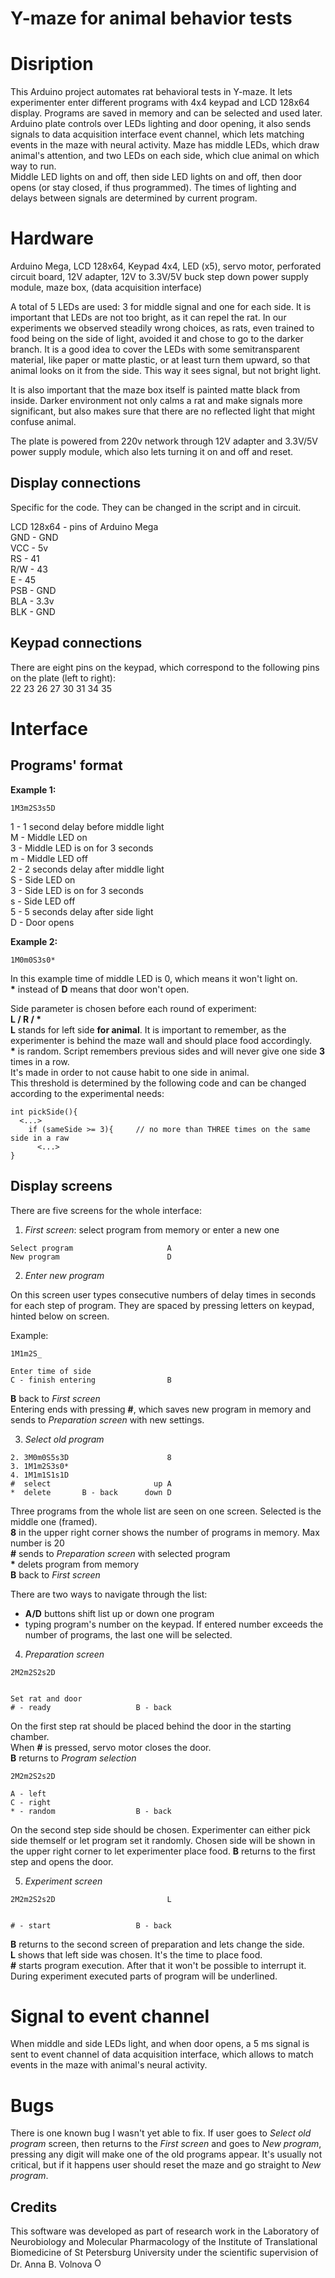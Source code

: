 # Y-maze for animal behavior tests

# Disription

This Arduino project automates rat behavioral tests in Y-maze. It lets experimenter enter different programs 
with 4x4 keypad and LCD 128x64 display. Programs are saved in memory and can be selected and used later.  
Arduino plate controls over LEDs lighting and door opening, it also sends signals to data acquisition interface 
event channel, which lets matching events in the maze with neural activity. Maze has middle LEDs, which draw animal's 
attention, and two LEDs on each side, which clue animal on which way to run.  
Middle LED lights on and off, then side LED lights on and off, then door opens (or stay closed, if thus 
programmed). The times of lighting and delays between signals are determined by current program.

# Hardware

Arduino Mega, LCD 128x64, Keypad 4x4, LED (x5), servo motor, perforated circuit board, 
12V adapter, 12V to 3.3V/5V buck step down power supply module, maze box, (data acquisition interface)

A total of 5 LEDs are used: 3 for middle signal and one for each side. It is important that LEDs are not
too bright, as it can repel the rat. In our experiments we observed steadily wrong choices, as rats, 
even trained to food being on the side of light, avoided it and chose to go to the darker branch. 
It is a good idea to cover the LEDs with some semitransparent material, like paper or matte plastic, 
or at least turn them upward, so that animal looks on it from the side. This way it sees signal, 
but not bright light.

It is also important that the maze box itself is painted matte black from inside. Darker environment 
not only calms a rat and make signals more significant, but also makes sure that there are no reflected 
light that might confuse animal. 

The plate is powered from 220v network through 12V adapter and 3.3V/5V power supply module, which also 
lets turning it on and off and reset. 

## Display connections

Specific for the code. They can be changed in the script and in circuit.

 LCD 128x64  -  pins of Arduino Mega  
 GND - GND  
 VCC - 5v  
 RS - 41  
 R/W - 43  
 E   - 45  
 PSB - GND  
 BLA - 3.3v  
 BLK - GND
 
 ## Keypad connections

There are eight pins on the keypad, which correspond to the following pins on the plate (left to right):  
22 23 26 27 30 31 34 35

# Interface

## Programs' format

**Example 1:**

```
1M3m2S3s5D
```

1 - 1 second delay before middle light  
M - Middle LED on  
3 - Middle LED is on for 3 seconds  
m - Middle LED off  
2 - 2 seconds delay after middle light  
S - Side LED on  
3 - Side LED is on for 3 seconds  
s - Side LED off  
5 - 5 seconds delay after side light  
D - Door opens  

**Example 2:**

```
1M0m0S3s0*
```

In this example time of middle LED is 0, which means it won't light on.  
__*__ instead of **D** means that door won't open.

Side parameter is chosen before each round of experiment:  
__L / R / *__  
**L** stands for left side **for animal**. It is important to remember, as the experimenter is behind
the maze wall and should place food accordingly.  
__*__ is random. Script remembers previous sides and will never give one side **3** times in a row.  
It's made in order to not cause habit to one side in animal.   
This threshold is determined by the following code and can be changed according to the experimental needs:

```
int pickSide(){
  <...>
    if (sameSide >= 3){     // no more than THREE times on the same side in a raw
      <...>
}
```

## Display screens

There are five screens for the whole interface:

1. *First screen*: select program from memory or enter a new one

```
Select program                     A
New program                        D
```

2. *Enter new program*

On this screen user types consecutive numbers of delay times in seconds for each step of program. 
They are spaced by pressing letters on keypad, hinted below on screen.   

Example:

```
1M1m2S_

Enter time of side
C - finish entering                B
```

**B** back to *First screen*  
Entering ends with pressing **#**, which saves new program in memory and sends to *Preparation screen*
with new settings.

3. *Select old program*

```
2. 3M0m0S5s3D                      8
3. 1M1m2S3s0*
4. 1M1m1S1s1D
#  select                       up A
*  delete     	B - back      down D
```

Three programs from the whole list are seen on one screen. Selected is the middle one (framed).  
**8** in the upper right corner shows the number of programs in memory. Max number is 20  
**#** sends to _Preparation screen_ with selected program  
__*__ delets program from memory  
**B** back to *First screen* 

There are two ways to navigate through the list:
- **A/D** buttons shift list up or down one program
- typing program's number on the keypad. If entered number exceeds the number of programs, the last 
one will be selected.

4. *Preparation screen*

```
2M2m2S2s2D


Set rat and door
# - ready                   B - back
```

On the first step rat should be placed behind the door in the starting chamber.  
When **#** is pressed, servo motor closes the door.  
**B** returns to *Program selection*

```
2M2m2S2s2D

A - left
C - right
* - random                  B - back
```

On the second step side should be chosen. Experimenter can either pick side themself or let program
set it randomly. Chosen side will be shown in the upper right corner to let experimenter place food. 
**B** returns to the first step and opens the door.

5. *Experiment screen*
                      
```
2M2m2S2s2D                         L


# - start                   B - back
```

**B** returns to the second screen of preparation and lets change the side.  
**L** shows that left side was chosen. It's the time to place food.   
**#** starts program execution. After that it won't be possible to interrupt it.  
During experiment executed parts of program will be underlined.

# Signal to event channel

When middle and side LEDs light, and when door opens, a 5 ms signal is sent to event channel of data acquisition interface, 
which allows to match events in the maze with animal's neural activity. 

# Bugs

There is one known bug I wasn't yet able to fix. If user goes to *Select old program* screen, then 
returns to the *First screen* and goes to *New program*, pressing any digit will make one of the old
programs appear. It's usually not critical, but if it happens user should reset the maze and go straight
to *New program*.

## Credits

This software was developed as part of research work in the Laboratory of Neurobiology and Molecular Pharmacology of the Institute of Translational Biomedicine of St Petersburg University under the scientific supervision of Dr. Anna B. Volnova <a href="https://orcid.org/0000-0003-0724-887X"><img alt="ORCID logo" src="https://info.orcid.org/wp-content/uploads/2019/11/orcid_16x16.png" width="16" height="16" /></a>
